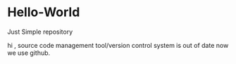 # Hello-World
Just Simple repository

hi ,
source code management tool/version control system is out of date now we use github.
